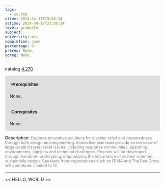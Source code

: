 ```yaml
---
tags:
  - course
ctime: 2024-04-17T23:06:24
mstime: 2024-04-17T23:06:24
level: graduate
subject: 
university: mit
completion: open
percentage: 0
prereq: None.
coreq: None.
---
```


catalog [4.270](http://student.mit.edu/catalog/m4b.html#4.270)

<span style="display: block; padding: 15px; background-color: rgb(100, 100, 100, 0.2);"><font id="m_prereq3067_0" style="display: block; font-family: Arial, sans-serif; font-weight: bold; padding: 5px">Prerequisites</font><br><span id="prereq3067_0">None.</span></span>
<span style="display: block; padding: 15px; background-color: rgb(100, 100, 100, 0.2);"><font id="m_coreq3067_0" style="display: block; font-family: Arial, sans-serif; font-weight: bold; padding: 5px">Corequisites</font><br><span id="coreq3067_0">None.</span></span>

<font style="">Description:</font>
<font style="color: grey; font-size: 0.8rem;">Explores innovative solutions for disaster relief and preparedness through both design and engineering. Interactive exercises provide an overview of large-scale disaster relief issues, including response communities, operating environments, logistics and technical challenges. Projects will be developed through hands-on prototyping, emphasizing the importance of system-oriented, sustainable design. Speakers from organizations such as FEMA and The Red Cross will contribute. Limited to 12.</font>



---

<< HELLO, WORLD >>
